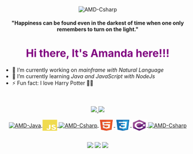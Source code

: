 
<div align="center" ><img align="center" alt="AMD-Csharp" height="200" width="500" 
    src="https://www.peta2.com/wp-content/uploads/2015/03/Dumbledore.gif"                   
 <-- src="https://i0.wp.com/static.tumblr.com/ec87913ea33f3cdce9de55e78db35a52/1qza08l/5hRohb0up/tumblr_static_filename_640_v2.gif?resize=500%2C200&ssl=1" >
   </div>
   <h4 align="center">"Happiness can be found even in the darkest of time when one only remembers to turn on the light."</h4>
    

<div align="center" > <h1> <font color="purple">  Hi there, It's Amanda here!!! </font>  </h1></div> 


- 🔭 I’m currently working on _mainframe with Natural Language_
- 🌱 I’m currently learning _Java and JavaScript with NodeJs_  
- ⚡ Fun fact: I love Harry Potter 🧙‍♂️
<br><br><br>



<div align="center">
  <a href="https://github.com/AmandaLimaLuiz">
  <img height="180em" src="https://github-readme-stats.vercel.app/api?username=AmandaLimaLuiz&show_icons=true&theme=jolly&include_all_commits=true&count_private=true"/>
  <img height="180em" src="https://github-readme-stats.vercel.app/api/top-langs/?username=AmandaLimaLuiz&layout=compact&langs_count=7&theme=jolly"/>
</div>

<div style="display: inline_block" align="center"><br>

 <img align="center" alt="AMD-Java" height="30" width="40" src="https://cdn.jsdelivr.net/gh/devicons/devicon/icons/java/java-original.svg">
 <img align="center" alt="AMD-Js" height="30" width="40" src="https://raw.githubusercontent.com/devicons/devicon/master/icons/javascript/javascript-plain.svg">
 <img align="center" alt="AMD-Csharp" height="30" width="40" src="https://cdn.jsdelivr.net/gh/devicons/devicon/icons/nodejs/nodejs-original.svg">
 <img align="center" alt="AMD-HTML" height="30" width="40" src="https://raw.githubusercontent.com/devicons/devicon/master/icons/html5/html5-original.svg">
  <img align="center" alt="AMD-CSS" height="30" width="40" src="https://raw.githubusercontent.com/devicons/devicon/master/icons/css3/css3-original.svg">
  <img align="center" alt="AMD-Csharp" height="30" width="40" src="https://raw.githubusercontent.com/devicons/devicon/master/icons/csharp/csharp-original.svg"> 
  <img align="center" alt="AMD-Csharp" height="30" width="40" src="https://cdn.jsdelivr.net/gh/devicons/devicon/icons/c/c-original.svg">
  
<!--  <img align="center" alt="AMD-Ts" height="30" width="40" src="https://raw.githubusercontent.com/devicons/devicon/master/icons/typescript/typescript-plain.svg">
  <img align="center" alt="AMD-React" height="30" width="40" src="https://raw.githubusercontent.com/devicons/devicon/master/icons/react/react-original.svg"> -->

</div>
  
  ##
 
<div align="center" > 
 
  <a href="https://www.instagram.com/amandaliluiz/" target="_blank"><img src="https://img.shields.io/badge/-Instagram-%23E4405F?style=for-the-badge&logo=instagram&logoColor=white" target="_blank"></a> 
  <a href = "mailto:delimaluiz.amanda@gmail.com"><img src="https://img.shields.io/badge/-Gmail-%23333?style=for-the-badge&logo=gmail&logoColor=white" target="_blank"></a>
  <a href="https://www.linkedin.com/in/amanda-luiz-968a61157/" target="_blank"><img src="https://img.shields.io/badge/-LinkedIn-%230077B5?style=for-the-badge&logo=linkedin&logoColor=white" target="_blank"></a> 
 
 
   
</div>
  

  
